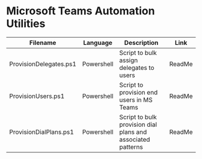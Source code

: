 # Microsoft Teams Automation Utilities

| Filename | Language | Description | Link |
| --- | --- | --- | --- |
| ProvisionDelegates.ps1 | Powershell | Script to bulk assign delegates to users | ReadMe |
| ProvisionUsers.ps1 | Powershell | Script to provision end users in MS Teams | ReadMe |
| ProvisionDialPlans.ps1 | Powershell | Script to bulk provision dial plans and associated patterns | ReadMe |